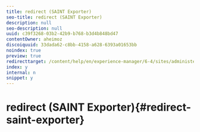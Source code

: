 ```yaml
---
title: redirect (SAINT Exporter)
seo-title: redirect (SAINT Exporter)
description: null
seo-description: null
uuid: c39f3268-03b2-42b9-b768-b3d4b848bd47
contentOwner: aheimoz
discoiquuid: 33dada62-c8bb-4158-a628-6393a01653bb
noindex: true
preview: true
redirecttarget: /content/help/en/experience-manager/6-4/sites/administering/using/adobeanalytics-classifications
index: y
internal: n
snippet: y
---
```


# redirect (SAINT Exporter){#redirect-saint-exporter}

<!--
Comment Type: remark
Last Modified By: Alison Heimoz (aheimoz)
Last Modified Date: 2018-07-05T02:41:39.376-0400
<p>Redirects to /content/help/en/experience-manager/6-4/sites/administering/using/adobeanalytics-classifications.html</p>
-->

